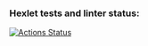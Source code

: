 ### Hexlet tests and linter status:
[![Actions Status](https://github.com/Natabula/frontend-project-11/actions/workflows/hexlet-check.yml/badge.svg)](https://github.com/Natabula/frontend-project-11/actions)